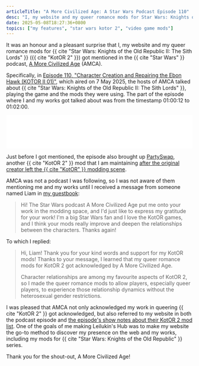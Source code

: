```yaml
---
articleTitle: "A More Civilized Age: A Star Wars Podcast Episode 110"
desc: "I, my website and my queer romance mods for Star Wars: Knights of the Old Republic II: The Sith Lords got mentioned in the Star Wars podcast, A More Civilized Age."
date: 2025-05-08T18:27:36+0800
topics: ["my features", "star wars kotor 2", "video game mods"]
---
```


It was an honour and a pleasant surprise that I, my website and my queer romance mods for {{ cite "Star Wars: Knights of the Old Republic II: The Sith Lords" }} ({{ cite "KotOR 2" }}) got mentioned in the {{ cite "Star Wars" }} podcast, [A More Civilized Age](https://amorecivilizedage.net/) (AMCA).

Specifically, in [Episode 110, "Character Creation and Repairing the Ebon Hawk (KOTOR II 01)"](https://amorecivilizedage.net/110-character-creation-and-repairing-the-ebon-hawk-kotor-ii-01), which aired on 7 May 2025, the hosts of AMCA talked about {{ cite "Star Wars: Knights of the Old Republic II: The Sith Lords" }}, playing the game and the mods they were using. The part of the episode where I and my works got talked about was from the timestamp 01:00:12 to 01:02:00.

<iframe title="Libsyn Player" style="border: none" src="//html5-player.libsyn.com/embed/episode/id/36472305/height/90/theme/custom/thumbnail/yes/direction/forward/render-playlist/no/custom-color/292d36/" height="90" width="100%" scrolling="no"  allowfullscreen webkitallowfullscreen mozallowfullscreen oallowfullscreen msallowfullscreen></iframe>

Just before I got mentioned, the episode also brought up [PartySwap](/projects/videogamemods/kotor2/#partyswap), another {{ cite "KotOR 2" }} mod that I am maintaining [after the original creator left the {{ cite "KotOR" }} modding scene](/shrines/starwarskotor/articles/partyswap-management-takeover/).

AMCA was not a podcast I was following, so I was not aware of them mentioning me and my works until I received a message from someone named Liam in [my guestbook](/guestbook/):

> Hi! The Star Wars podcast A More Civilized Age put me onto your work in the modding space, and I'd just like to express my gratitude for your work! I'm a big Star Wars fan and I love the KotOR games, and I think your mods really improve and deepen the relationships between the characters. Thanks again!

To which I replied:

> Hi, Liam! Thank you for your kind words and support for my KotOR mods! Thanks to your message, I learned that my queer romance mods for KotOR 2 got acknowledged by A More Civilized Age.
> 
> Character relationships are among my favourite aspects of KotOR 2, so I made the queer romance mods to allow players, especially queer players, to experience those relationship dynamics without the heterosexual gender restrictions.

I was pleased that AMCA not only acknowledged my work in queering {{ cite "KotOR 2" }} got acknowledged, but also referred to my website in both the podcast episode and [the episode's show notes about their KotOR 2 mod list](https://docs.google.com/document/d/e/2PACX-1vQL19chJVJBR613xUHmk9fD44Ze9bu_uCyPx4o9Oml8P19lOEK0w5f9aIjlv9PWx1sIZwk0vGnTRv-5/pub). One of the goals of me making Leilukin's Hub was to make my website the go-to method to discover my presence on the web and my works, including my mods for {{ cite "Star Wars: Knights of the Old Republic" }} series.

Thank you for the shout-out, A More Civilized Age!
